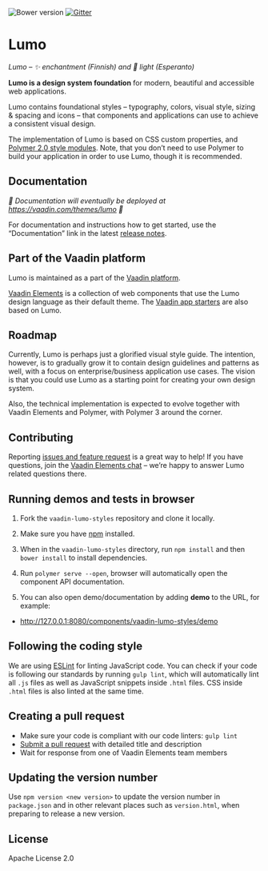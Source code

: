 ![Bower version](https://img.shields.io/bower/v/vaadin-lumo-styles.svg)
[![Gitter](https://badges.gitter.im/Join%20Chat.svg)](https://gitter.im/vaadin/vaadin-core-elements?utm_source=badge&utm_medium=badge&utm_campaign=pr-badge)


# Lumo

*Lumo – ✨ enchantment (Finnish) and 🔆 light (Esperanto)*

**Lumo is a design system foundation** for modern, beautiful and accessible web applications.

Lumo contains foundational styles – typography, colors, visual style, sizing & spacing and icons – that components and applications can use to achieve a consistent visual design.

The implementation of Lumo is based on CSS custom properties, and [Polymer 2.0 style modules](https://www.polymer-project.org/2.0/docs/devguide/style-shadow-dom#style-modules). Note, that you don’t need to use Polymer to build your application in order to use Lumo, though it is recommended.


## Documentation

*🚧 Documentation will eventually be deployed at https://vaadin.com/themes/lumo 🚧*

For documentation and instructions how to get started, use the “Documentation” link in the latest [release notes](https://github.com/vaadin/vaadin-lumo-styles/releases).


## Part of the Vaadin platform

Lumo is maintained as a part of the [Vaadin platform](https://vaadin.com/).

[Vaadin Elements](https://vaadin.com/elements) is a collection of web components that use the Lumo design language as their default theme. The [Vaadin app starters](https://vaadin.com/start) are also based on Lumo.


## Roadmap

Currently, Lumo is perhaps just a glorified visual style guide. The intention, however, is to gradually grow it to contain design guidelines and patterns as well, with a focus on enterprise/business application use cases. The vision is that you could use Lumo as a starting point for creating your own design system.

Also, the technical implementation is expected to evolve together with Vaadin Elements and Polymer, with Polymer 3 around the corner.


## Contributing

Reporting [issues and feature request](https://github.com/vaadin/vaadin-lumo-styles/issues/new) is a great way to help! If you have questions, join the [Vaadin Elements chat](https://gitter.im/vaadin/vaadin-core-elements) – we’re happy to answer Lumo related questions there.


## Running demos and tests in browser

1. Fork the `vaadin-lumo-styles` repository and clone it locally.

1. Make sure you have [npm](https://www.npmjs.com/) installed.

1. When in the `vaadin-lumo-styles` directory, run `npm install` and then `bower install` to install dependencies.

1. Run `polymer serve --open`, browser will automatically open the component API documentation.

1. You can also open demo/documentation by adding **demo** to the URL, for example:

  - http://127.0.0.1:8080/components/vaadin-lumo-styles/demo


## Following the coding style

We are using [ESLint](http://eslint.org/) for linting JavaScript code. You can check if your code is following our standards by running `gulp lint`, which will automatically lint all `.js` files as well as JavaScript snippets inside `.html` files. CSS inside `.html` files is also linted at the same time.


## Creating a pull request

  - Make sure your code is compliant with our code linters: `gulp lint`
  - [Submit a pull request](https://www.digitalocean.com/community/tutorials/how-to-create-a-pull-request-on-github) with detailed title and description
  - Wait for response from one of Vaadin Elements team members


## Updating the version number
Use `npm version <new version>` to update the version number in `package.json` and in other relevant places such as `version.html`, when preparing to release a new version.


## License

Apache License 2.0
